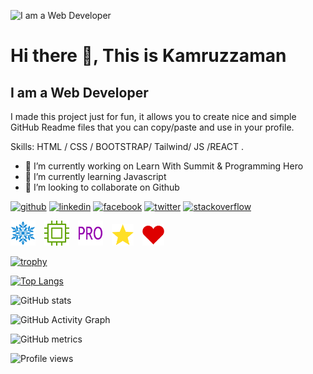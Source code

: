 ![I am a Web Developer](https://pbs.twimg.com/profile_images/1503418177673625600/-SFJMrSS_400x400.jpg)
# Hi there 👋, This is Kamruzzaman
## I am a Web Developer


I made this project just for fun, it allows you to create nice and simple GitHub Readme files that you can copy/paste and use in your profile.

Skills:  HTML / CSS / BOOTSTRAP/ Tailwind/ JS /REACT .

- 🔭 I’m currently working on Learn With Summit & Programming Hero
- 🌱 I’m currently learning Javascript 
- 👯 I’m looking to collaborate on Github 


[<img src='https://cdn.jsdelivr.net/npm/simple-icons@3.0.1/icons/github.svg' alt='github' height='40'>](https://github.com/https://github.com/Mkzaman64)  [<img src='https://cdn.jsdelivr.net/npm/simple-icons@3.0.1/icons/linkedin.svg' alt='linkedin' height='40'>](https://www.linkedin.com/in/https://www.linkedin.com/in/mkzaman64//)  [<img src='https://cdn.jsdelivr.net/npm/simple-icons@3.0.1/icons/facebook.svg' alt='facebook' height='40'>](https://www.facebook.com/https://www.facebook.com/mdkamruzzamam.iiuc)  [<img src='https://cdn.jsdelivr.net/npm/simple-icons@3.0.1/icons/twitter.svg' alt='twitter' height='40'>](https://twitter.com/https://twitter.com/Mk_zaman24)  [<img src='https://cdn.jsdelivr.net/npm/simple-icons@3.0.1/icons/stackoverflow.svg' alt='stackoverflow' height='40'>](https://stackoverflow.com/users/https://stackoverflow.com/users/16603249/md-kamruzzaman)  

<a href='https://archiveprogram.github.com/'><img src='https://raw.githubusercontent.com/acervenky/animated-github-badges/master/assets/acbadge.gif' width='40' height='40'></a> <a href='https://docs.github.com/en/developers'><img src='https://raw.githubusercontent.com/acervenky/animated-github-badges/master/assets/devbadge.gif' width='40' height='40'></a> <a href='https://github.com/pricing'><img src='https://raw.githubusercontent.com/acervenky/animated-github-badges/master/assets/pro.gif' width='40' height='40'></a> <a href='https://stars.github.com/'><img src='https://raw.githubusercontent.com/acervenky/animated-github-badges/master/assets/starbadge.gif' width='35' height='35'></a> <a href='https://docs.github.com/en/github/supporting-the-open-source-community-with-github-sponsors'><img src='https://raw.githubusercontent.com/acervenky/animated-github-badges/master/assets/sponsorbadge.gif' width='35' height='35'></a> 

[![trophy](https://github-profile-trophy.vercel.app/?username=https://github.com/Mkzaman64)](https://github.com/ryo-ma/github-profile-trophy)

[![Top Langs](https://github-readme-stats.vercel.app/api/top-langs/?username=https://github.com/Mkzaman64)](https://github.com/anuraghazra/github-readme-stats)

![GitHub stats](https://github-readme-stats.vercel.app/api?username=https://github.com/Mkzaman64&show_icons=true&count_private=true)  

![GitHub Activity Graph](https://activity-graph.herokuapp.com/graph?username=https://github.com/Mkzaman64)  

![GitHub metrics](https://metrics.lecoq.io/https://github.com/Mkzaman64)  

![Profile views](https://gpvc.arturio.dev/https://github.com/Mkzaman64)  

